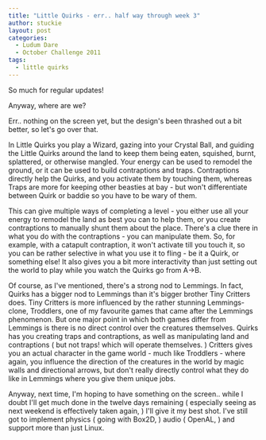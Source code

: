 ```yaml
---
title: "Little Quirks - err.. half way through week 3"
author: stuckie
layout: post
categories:
  - Ludum Dare
  - October Challenge 2011
tags:
  - little quirks
---
```

So much for regular updates!

Anyway, where are we?

Err.. nothing on the screen yet, but the design's been thrashed out a bit better, so let's go over that.

In Little Quirks you play a Wizard, gazing into your Crystal Ball, and guiding the Little Quirks around the land to keep them being eaten, squished, burnt, splattered, or otherwise mangled. Your energy can be used to remodel the ground, or it can be used to build contraptions and traps.
Contraptions directly help the Quirks, and you activate them by touching them, whereas Traps are more for keeping other beasties at bay - but won't differentiate between Quirk or baddie so you have to be wary of them.

This can give multiple ways of completing a level - you either use all your energy to remodel the land as best you can to help them, or you create contraptions to manually shunt them about the place. There's a clue there in what you do with the contraptions - you can manipulate them. So, for example, with a catapult contraption, it won't activate till you touch it, so you can be rather selective in what you use it to fling - be it a Quirk, or something else! It also gives you a bit more interactivity than just setting out the world to play while you watch the Quirks go from A->B.

Of course, as I've mentioned, there's a strong nod to Lemmings. In fact, Quirks has a bigger nod to Lemmings than it's bigger brother Tiny Critters does. Tiny Critters is more influenced by the rather stunning Lemmings-clone, Troddlers, one of my favourite games that came after the Lemmings phenomenon. But one major point in which both games differ from Lemmings is there is no direct control over the creatures themselves. Quirks has you creating traps and contraptions, as well as manipulating land and contraptions ( but not traps! which will operate themselves. ) Critters gives you an actual character in the game world - much like Troddlers - where again, you influence the direction of the creatures in the world by magic walls and directional arrows, but don't really directly control what they do like in Lemmings where you give them unique jobs.

Anyway, next time, I'm hoping to have something on the screen.. while I doubt I'll get much done in the twelve days remaining ( especially seeing as next weekend is effectively taken again, ) I'll give it my best shot. I've still got to implement physics ( going with Box2D, ) audio ( OpenAL, ) and support more than just Linux.
